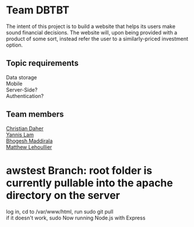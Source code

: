 # Team DBTBT

The intent of this project is to build a website that helps its users make sound financial decisions. The website will, upon being provided with a product of some sort, instead refer the user to a similarly-priced investment option.  

## Topic requirements  
Data storage  
Mobile  
Server-Side?  
Authentication?  

## Team members
[Christian Daher](https://github.com/cdaher3/DBTBT/blob/master/team/Christian_Daher.md)  
[Yannis Lam](https://github.com/cdaher3/DBTBT/blob/master/team/Yannis_Lam.md)  
[Bhogesh Maddirala](https://github.com/cdaher3/DBTBT/blob/master/team/Bhogesh_Maddirala.md)  
[Matthew Lehoullier](https://github.com/cdaher3/DBTBT/blob/master/team/Matthew_Lehoullier.md)  


# awstest Branch: root folder is currently pullable into the apache directory on the server  
log in, cd to /var/www/html, run sudo git pull  
if it doesn't work, sudo
Now running Node.js with Express
